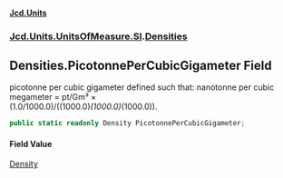 #### [Jcd.Units](index.md 'index')
### [Jcd.Units.UnitsOfMeasure.SI](Jcd.Units.UnitsOfMeasure.SI.md 'Jcd.Units.UnitsOfMeasure.SI').[Densities](Densities.md 'Jcd.Units.UnitsOfMeasure.SI.Densities')

## Densities.PicotonnePerCubicGigameter Field

picotonne per cubic gigameter defined such that: nanotonne per cubic megameter = pt/Gm³ ×  
(1.0/1000.0)/((1000.0)*(1000.0)*(1000.0)).

```csharp
public static readonly Density PicotonnePerCubicGigameter;
```

#### Field Value
[Density](Density.md 'Jcd.Units.UnitTypes.Density')
